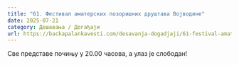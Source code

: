 ```yaml
---
title: "61. Фестивал аматерских позоришних друштава Војводине"
date: 2025-07-21
category: Дешавања / Догађаји
url: https://backapalankavesti.com/desavanja-dogadjaji/61-festival-amaterskih-pozorisnih-drustava-vojvodine/
---
```


Све представе почињу у 20.00 часова, а улаз је слободан!
